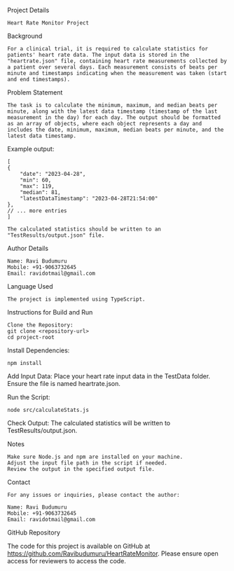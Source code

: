 Project Details

    Heart Rate Monitor Project

Background

    For a clinical trial, it is required to calculate statistics for patients' heart rate data. The input data is stored in the "heartrate.json" file, containing heart rate measurements collected by a patient over several days. Each measurement consists of beats per minute and timestamps indicating when the measurement was taken (start and end timestamps).

Problem Statement

    The task is to calculate the minimum, maximum, and median beats per minute, along with the latest data timestamp (timestamp of the last measurement in the day) for each day. The output should be formatted as an array of objects, where each object represents a day and includes the date, minimum, maximum, median beats per minute, and the latest data timestamp.

Example output: 

    [
    {
        "date": "2023-04-28",
        "min": 60,
        "max": 119,
        "median": 81,
        "latestDataTimestamp": "2023-04-28T21:54:00"
    },
    // ... more entries
    ]

    The calculated statistics should be written to an "TestResults/output.json" file.

Author Details

    Name: Ravi Budumuru
    Mobile: +91-9063732645
    Email: ravidotmail@gmail.com

Language Used

    The project is implemented using TypeScript.

Instructions for Build and Run

    Clone the Repository:
    git clone <repository-url>
    cd project-root

Install Dependencies:

    npm install

Add Input Data:
    Place your heart rate input data in the TestData folder. Ensure the file is named heartrate.json.

Run the Script:
   
    node src/calculateStats.js

Check Output:
    The calculated statistics will be written to TestResults/output.json.

Notes

    Make sure Node.js and npm are installed on your machine.
    Adjust the input file path in the script if needed.
    Review the output in the specified output file.

Contact

    For any issues or inquiries, please contact the author:

    Name: Ravi Budumuru
    Mobile: +91-9063732645
    Email: ravidotmail@gmail.com

GitHub Repository

The code for this project is available on GitHub at <https://github.com/Ravibudumuru/HeartRateMonitor>. Please ensure open access for reviewers to access the code.